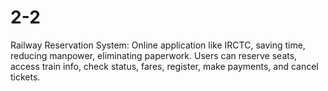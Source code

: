 # 2-2
Railway Reservation System: Online application like IRCTC, saving time, reducing manpower, eliminating paperwork. Users can reserve seats, access train info, check status, fares, register, make payments, and cancel tickets.
